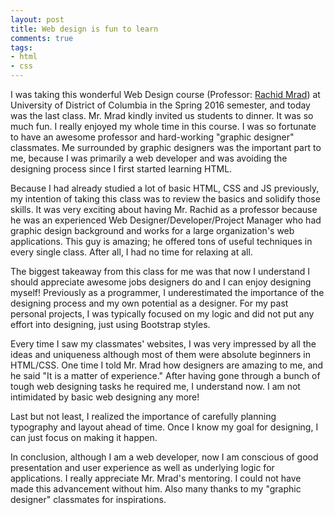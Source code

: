 ```yaml
---
layout: post
title: Web design is fun to learn
comments: true
tags:
- html
- css
---
```


I was taking this wonderful Web Design course (Professor: [Rachid Mrad](http://rachidmrad.com)) at University of District of Columbia in the Spring 2016 semester, and today was the last class. Mr. Mrad kindly invited us students to dinner. It was so much fun. I really enjoyed my whole time in this course. I was so fortunate to have an awesome professor and hard-working "graphic designer" classmates. Me surrounded by graphic designers was the important part to me, because I was primarily a web developer and was avoiding the designing process since I first started learning HTML.


Because I had already studied a lot of basic HTML, CSS and JS previously, my intention of taking this class was to review the basics and solidify those skills. It was very exciting about having Mr. Rachid as a professor because he was an experienced Web Designer/Developer/Project Manager who had graphic design background and works for a large organization's web applications. This guy is amazing; he offered tons of useful techniques in every single class. After all, I had no time for relaxing at all.

The biggest takeaway from this class for me was that now I understand I should appreciate awesome jobs designers do and I can enjoy designing myself!
Previously as a programmer, I underestimated the importance of the designing process and my own potential as a designer. For my past personal projects, I was typically focused on my logic and did not put any effort into designing, just using Bootstrap styles.

Every time I saw my classmates' websites, I was very impressed by all the ideas and uniqueness although most of them were absolute beginners in HTML/CSS. One time I told Mr. Mrad how designers are amazing to me, and he said "It is a matter of experience." After having gone through a bunch of tough web designing tasks he required me, I understand now. I am not intimidated by basic web designing any more!

Last but not least, I realized the importance of carefully planning typography and layout ahead of time. Once I know my goal for designing, I can just focus on making it happen.

In conclusion, although I am a web developer, now I am conscious of good presentation and user experience as well as underlying logic for applications. I really appreciate Mr. Mrad's mentoring. I could not have made this advancement without him. Also many thanks to my "graphic designer" classmates for inspirations.
